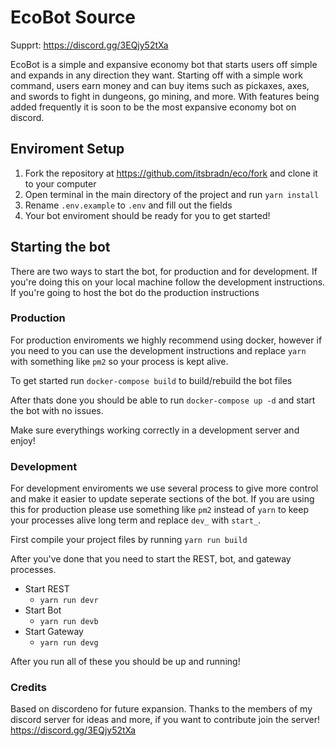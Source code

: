 # EcoBot Source

Supprt: <https://discord.gg/3EQjy52tXa>

EcoBot is a simple and expansive economy bot that starts users off simple and expands in any direction they want. Starting off with a simple work command, users earn money and can buy items such as pickaxes, axes, and swords to fight in dungeons, go mining, and more. With features being added frequently it is soon to be the most expansive economy bot on discord.

## Enviroment Setup

1. Fork the repository at <https://github.com/itsbradn/eco/fork> and clone it to your computer
2. Open terminal in the main directory of the project and run `yarn install`
3. Rename `.env.example` to `.env` and fill out the fields
6. Your bot enviroment should be ready for you to get started!

## Starting the bot

There are two ways to start the bot, for production and for development. If you're doing this on your local machine follow the development instructions. If you're going to host the bot do the production instructions

### Production

For production enviroments we highly recommend using docker, however if you need to you can use the development instructions and replace `yarn` with something like `pm2` so your process is kept alive.

To get started run `docker-compose build` to build/rebuild the bot files

After thats done you should be able to run `docker-compose up -d` and start the bot with no issues.

Make sure everythings working correctly in a development server and enjoy!

### Development

For development enviroments we use several process to give more control and make it easier to update seperate sections of the bot. If you are using this for production please use something like `pm2` instead of `yarn` to keep your processes alive long term and replace `dev_` with `start_`.

First compile your project files by running `yarn run build`

After you've done that you need to start the REST, bot, and gateway processes.

- Start REST
  - `yarn run devr`
- Start Bot
  - `yarn run devb`
- Start Gateway
  - `yarn run devg`

After you run all of these you should be up and running!

### Credits

Based on discordeno for future expansion.
Thanks to the members of my discord server for ideas and more, if you want to contribute join the server!
<https://discord.gg/3EQjy52tXa>